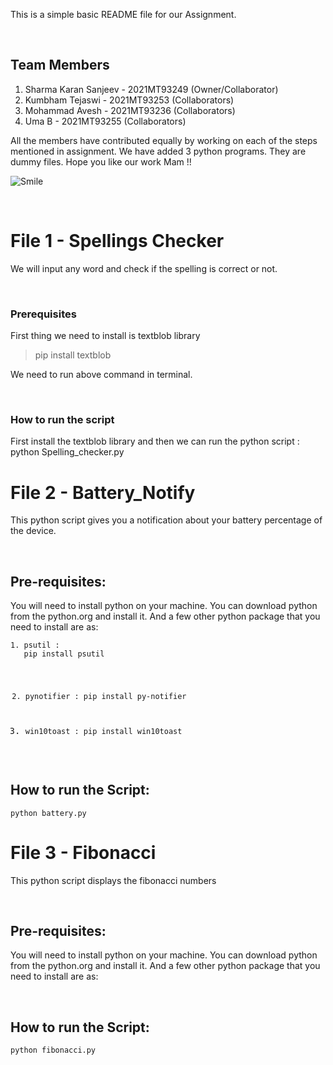 <p dir="auto">This is a simple basic README file for our Assignment.</p>
<p><br></p>
<h2 dir="auto">Team Members</h2>
<ol dir="auto">
    <li>Sharma Karan Sanjeev - 2021MT93249 (Owner/Collaborator)</li>
    <li>Kumbham Tejaswi - 2021MT93253 (Collaborators)</li>
    <li>Mohammad Avesh - 2021MT93236 (Collaborators)</li>
    <li>Uma B - 2021MT93255 (Collaborators)</li>
</ol>
<p dir="auto">All the members have contributed equally by working on each of the steps mentioned in assignment. We have added 3 python programs. They are dummy files. Hope you like our work Mam !!</p>
 <img src="https://upload.wikimedia.org/wikipedia/commons/7/79/Face-smile.svg" alt="Smile"> 
<p><br></p>

<h1 dir="auto">File 1 - Spellings Checker</h1>
<p dir="auto">We will input any word and check if the spelling is correct or not.</p>
<p dir="auto"><br></p>

<h3 dir="auto">Prerequisites</h3>
<p>First thing we need to install is textblob library</p>

<blockquote>
    <p dir="auto">pip install textblob</p>
</blockquote>
<p dir="auto">We need to run above command in terminal.</p>
<p><br></p>
<h3 dir="auto">How to run the script</h3>
<p dir="auto">First install the textblob library and then we can run the python script : python Spelling_checker.py</p>
<h1 dir="auto">File 2 - Battery_Notify</h1>
<p dir="auto">This python script gives you a notification about your battery percentage of the device.</p>
<p><br></p>
<h2 dir="auto">Pre-requisites:</h2>
<p dir="auto">You will need to install python on your machine. You can download python from the python.org and install it. And a few other python package that you need to install are as:</p>
<div>
    <pre><code>1. psutil :
   pip install psutil

2. pynotifier :
   pip install py-notifier

3. win10toast :
   pip install win10toast
   </code></pre>
   </div>
   <p><br></p>
   <h2 dir="auto">How to run the Script:</h2>
   <div>
       <pre><code>python battery.py
   </code></pre>
   </div>
   <h1 dir="auto">File 3 - Fibonacci</h1>
   <p dir="auto">This python script displays the fibonacci numbers</p>
   <p><br></p>
   <h2 dir="auto">Pre-requisites:</h2>
   <p dir="auto">You will need to install python on your machine. You can download python from the python.org and install it. And a few other python package that you need to install are as:</p>
   <p><br></p>
   <h2 dir="auto">How to run the Script:</h2>
   <div>
       <pre><code>python fibonacci.py
   </code></pre>
   </div>
